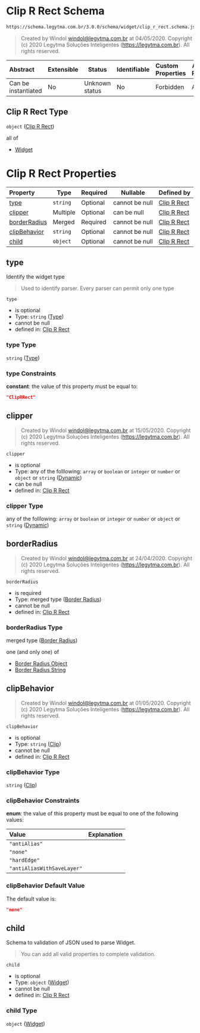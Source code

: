 # Clip R Rect Schema

```txt
https://schema.legytma.com.br/3.0.0/schema/widget/clip_r_rect.schema.json
```




> Created by Windol [windol@legytma.com.br](mailto:windol@legytma.com.br) at 04/05/2020.
> Copyright (c) 2020 Legytma Soluções Inteligentes (<https://legytma.com.br>). All rights reserved.
>

| Abstract            | Extensible | Status         | Identifiable | Custom Properties | Additional Properties | Access Restrictions | Defined In                                                                                 |
| :------------------ | ---------- | -------------- | ------------ | :---------------- | --------------------- | ------------------- | ------------------------------------------------------------------------------------------ |
| Can be instantiated | No         | Unknown status | No           | Forbidden         | Allowed               | none                | [clip_r_rect.schema.json](../schema/widget/clip_r_rect.schema.json) |

## Clip R Rect Type

`object` ([Clip R Rect](clip_r_rect.md))

all of

-   [Widget](input_decoration-properties-widget-5.md)

# Clip R Rect Properties

| Property                      | Type     | Required | Nullable       | Defined by                                                                                                                                                           |
| :---------------------------- | -------- | -------- | -------------- | :------------------------------------------------------------------------------------------------------------------------------------------------------------------- |
| [type](#type)                 | `string` | Optional | cannot be null | [Clip R Rect](widget-definitions-type.md)                          |
| [clipper](#clipper)           | Multiple | Optional | can be null    | [Clip R Rect](bottom_app_bar_theme-properties-dynamic.md)                  |
| [borderRadius](#borderRadius) | Merged   | Required | cannot be null | [Clip R Rect](border_radius_lerp-properties-border-radius-1.md) |
| [clipBehavior](#clipBehavior) | `string` | Optional | cannot be null | [Clip R Rect](bottom_sheet_theme_data-properties-clip.md)                |
| [child](#child)               | `object` | Optional | cannot be null | [Clip R Rect](input_decoration-properties-widget-5.md)                        |

## type

Identify the widget type


> Used to identify parser. Every parser can permit only one type
>

`type`

-   is optional
-   Type: `string` ([Type](widget-definitions-type.md))
-   cannot be null
-   defined in: [Clip R Rect](widget-definitions-type.md)

### type Type

`string` ([Type](widget-definitions-type.md))

### type Constraints

**constant**: the value of this property must be equal to:

```json
"ClipRRect"
```

## clipper




> Created by Windol [windol@legytma.com.br](mailto:windol@legytma.com.br) at 15/05/2020.
> Copyright (c) 2020 Legytma Soluções Inteligentes (<https://legytma.com.br>). All rights reserved.
>

`clipper`

-   is optional
-   Type: any of the folllowing: `array` or `boolean` or `integer` or `number` or `object` or `string` ([Dynamic](bottom_app_bar_theme-properties-dynamic.md))
-   can be null
-   defined in: [Clip R Rect](bottom_app_bar_theme-properties-dynamic.md)

### clipper Type

any of the folllowing: `array` or `boolean` or `integer` or `number` or `object` or `string` ([Dynamic](bottom_app_bar_theme-properties-dynamic.md))

## borderRadius




> Created by Windol [windol@legytma.com.br](mailto:windol@legytma.com.br) at 24/04/2020.
> Copyright (c) 2020 Legytma Soluções Inteligentes (<https://legytma.com.br>). All rights reserved.
>

`borderRadius`

-   is required
-   Type: merged type ([Border Radius](border_radius_lerp-properties-border-radius-1.md))
-   cannot be null
-   defined in: [Clip R Rect](border_radius_lerp-properties-border-radius-1.md)

### borderRadius Type

merged type ([Border Radius](border_radius_lerp-properties-border-radius-1.md))

one (and only one) of

-   [Border Radius Object](border_radius-oneof-border-radius-object.md)
-   [Border Radius String](border_radius-oneof-border-radius-string.md)

## clipBehavior




> Created by Windol [windol@legytma.com.br](mailto:windol@legytma.com.br) at 01/05/2020.
> Copyright (c) 2020 Legytma Soluções Inteligentes (<https://legytma.com.br>). All rights reserved.
>

`clipBehavior`

-   is optional
-   Type: `string` ([Clip](bottom_sheet_theme_data-properties-clip.md))
-   cannot be null
-   defined in: [Clip R Rect](bottom_sheet_theme_data-properties-clip.md)

### clipBehavior Type

`string` ([Clip](bottom_sheet_theme_data-properties-clip.md))

### clipBehavior Constraints

**enum**: the value of this property must be equal to one of the following values:

| Value                      | Explanation |
| :------------------------- | ----------- |
| `"antiAlias"`              |             |
| `"none"`                   |             |
| `"hardEdge"`               |             |
| `"antiAliasWithSaveLayer"` |             |

### clipBehavior Default Value

The default value is:

```json
"none"
```

## child

Schema to validation of JSON used to parse Widget.


> You can add all valid properties to complete validation.
>

`child`

-   is optional
-   Type: `object` ([Widget](input_decoration-properties-widget-5.md))
-   cannot be null
-   defined in: [Clip R Rect](input_decoration-properties-widget-5.md)

### child Type

`object` ([Widget](input_decoration-properties-widget-5.md))
